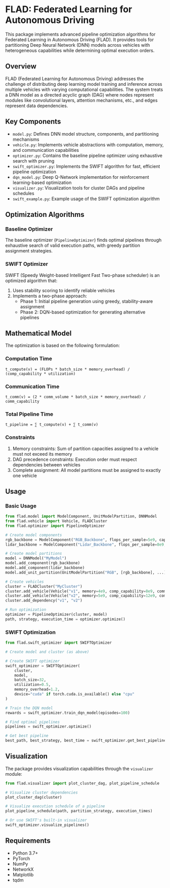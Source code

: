 # FLAD: Federated Learning for Autonomous Driving

This package implements advanced pipeline optimization algorithms for Federated Learning in Autonomous Driving (FLAD). It provides tools for partitioning Deep Neural Network (DNN) models across vehicles with heterogeneous capabilities while determining optimal execution orders.

## Overview

FLAD (Federated Learning for Autonomous Driving) addresses the challenge of distributing deep learning model training and inference across multiple vehicles with varying computational capabilities. The system treats a DNN model as a directed acyclic graph (DAG) where nodes represent modules like convolutional layers, attention mechanisms, etc., and edges represent data dependencies.

## Key Components

- `model.py`: Defines DNN model structure, components, and partitioning mechanisms
- `vehicle.py`: Implements vehicle abstractions with computation, memory, and communication capabilities
- `optimizer.py`: Contains the baseline pipeline optimizer using exhaustive search with pruning
- `swift_optimizer.py`: Implements the SWIFT algorithm for fast, efficient pipeline optimization
- `dqn_model.py`: Deep Q-Network implementation for reinforcement learning-based optimization
- `visualizer.py`: Visualization tools for cluster DAGs and pipeline schedules
- `swift_example.py`: Example usage of the SWIFT optimization algorithm

## Optimization Algorithms

### Baseline Optimizer
The baseline optimizer (`PipelineOptimizer`) finds optimal pipelines through exhaustive search of valid execution paths, with greedy partition assignment strategies.

### SWIFT Optimizer
SWIFT (Speedy Weight-based Intelligent Fast Two-phase scheduler) is an optimized algorithm that:

1. Uses stability scoring to identify reliable vehicles
2. Implements a two-phase approach:
   - Phase 1: Initial pipeline generation using greedy, stability-aware assignment
   - Phase 2: DQN-based optimization for generating alternative pipelines

## Mathematical Model

The optimization is based on the following formulation:

### Computation Time
```
t_compute(v) = (FLOPs * batch_size * memory_overhead) / (comp_capability * utilization)
```

### Communication Time
```
t_comm(v) = (2 * comm_volume * batch_size * memory_overhead) / comm_capability
```

### Total Pipeline Time
```
t_pipeline = ∑ t_compute(v) + ∑ t_comm(v)
```

### Constraints
1. Memory constraints: Sum of partition capacities assigned to a vehicle must not exceed its memory
2. DAG precedence constraints: Execution order must respect dependencies between vehicles
3. Complete assignment: All model partitions must be assigned to exactly one vehicle

## Usage

### Basic Usage
```python
from flad.model import ModelComponent, UnitModelPartition, DNNModel
from flad.vehicle import Vehicle, FLADCluster
from flad.optimizer import PipelineOptimizer

# Create model components
rgb_backbone = ModelComponent("RGB_Backbone", flops_per_sample=5e9, capacity=2e9)
lidar_backbone = ModelComponent("Lidar_Backbone", flops_per_sample=8e9, capacity=3e9)

# Create model partitions
model = DNNModel("MyModel")
model.add_component(rgb_backbone)
model.add_component(lidar_backbone)
model.add_unit_partition(UnitModelPartition("RGB", [rgb_backbone], ...))

# Create vehicles
cluster = FLADCluster("MyCluster")
cluster.add_vehicle(Vehicle("v1", memory=4e9, comp_capability=8e9, comm_capability=1e9))
cluster.add_vehicle(Vehicle("v2", memory=5e9, comp_capability=12e9, comm_capability=1.2e9))
cluster.add_dependency("v1", "v2")

# Run optimization
optimizer = PipelineOptimizer(cluster, model)
path, strategy, execution_time = optimizer.optimize()
```

### SWIFT Optimization
```python
from flad.swift_optimizer import SWIFTOptimizer

# Create model and cluster (as above)

# Create SWIFT optimizer
swift_optimizer = SWIFTOptimizer(
    cluster, 
    model, 
    batch_size=32,
    utilization=0.5, 
    memory_overhead=1.2,
    device="cuda" if torch.cuda.is_available() else "cpu"
)

# Train the DQN model
rewards = swift_optimizer.train_dqn_model(episodes=100)

# Find optimal pipelines
pipelines = swift_optimizer.optimize()

# Get best pipeline
best_path, best_strategy, best_time = swift_optimizer.get_best_pipeline()
```

## Visualization

The package provides visualization capabilities through the `visualizer` module:

```python
from flad.visualizer import plot_cluster_dag, plot_pipeline_schedule

# Visualize cluster dependencies
plot_cluster_dag(cluster)

# Visualize execution schedule of a pipeline
plot_pipeline_schedule(path, partition_strategy, execution_times)

# Or use SWIFT's built-in visualizer
swift_optimizer.visualize_pipelines()
```

## Requirements

- Python 3.7+
- PyTorch
- NumPy
- NetworkX
- Matplotlib
- tqdm
